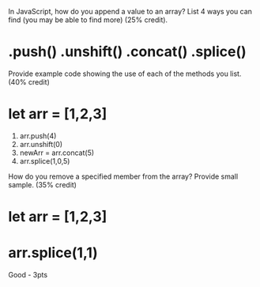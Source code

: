 In JavaScript, how do you append a value to an array?  List 4 ways you can find (you may be able to find more) (25% credit).  
# .push() .unshift() .concat() .splice()

Provide example code showing the use of each of the methods you list. (40% credit)

# let arr = [1,2,3]
1. arr.push(4)
2. arr.unshift(0)
3. newArr = arr.concat(5)
4. arr.splice(1,0,5)


How do you remove a specified member from the array?  Provide small sample. (35% credit)
# let arr = [1,2,3]
# arr.splice(1,1)

Good - 3pts